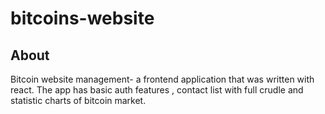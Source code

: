 # bitcoins-website
## About
Bitcoin website management- a frontend application that was written with
react. The app has basic auth features , contact list
with full crudle and statistic charts of bitcoin
market.
